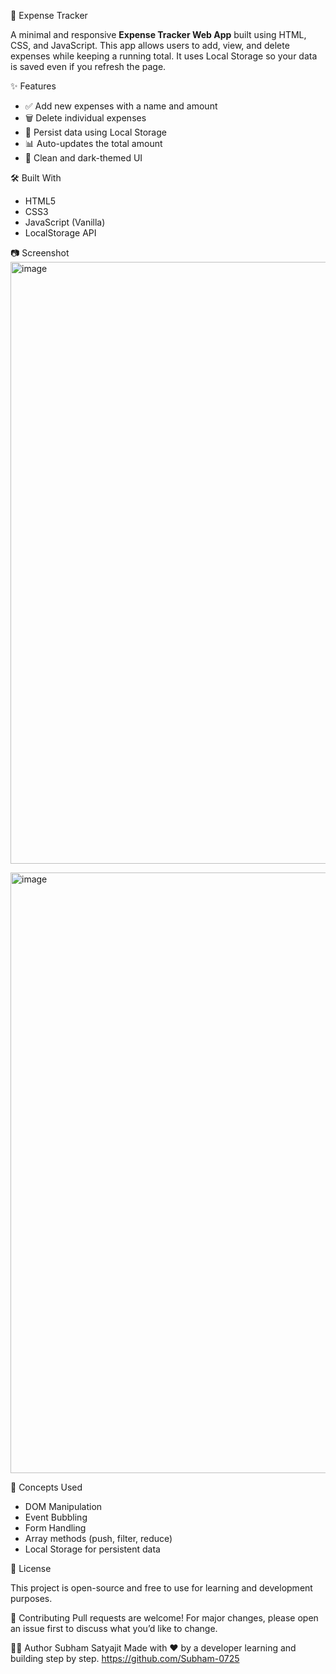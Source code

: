 💸 Expense Tracker

A minimal and responsive **Expense Tracker Web App** built using HTML, CSS, and JavaScript. This app allows users to add, view, and delete expenses while keeping a running total. It uses Local Storage so your data is saved even if you refresh the page.

✨ Features

- ✅ Add new expenses with a name and amount
- 🗑️ Delete individual expenses
- 💾 Persist data using Local Storage
- 📊 Auto-updates the total amount
- 🎨 Clean and dark-themed UI


🛠️ Built With

- HTML5
- CSS3
- JavaScript (Vanilla)
- LocalStorage API


📷 Screenshot
<img width="1918" height="963" alt="image" src="https://github.com/user-attachments/assets/9533b298-c1d7-4a66-b627-d5b90bda6085" />

<img width="1916" height="961" alt="image" src="https://github.com/user-attachments/assets/b3de4eae-65c8-4239-83d9-eaf300e1ea46" />

🧠 Concepts Used
- DOM Manipulation
- Event Bubbling
- Form Handling
- Array methods (push, filter, reduce)
- Local Storage for persistent data

📄 License

This project is open-source and free to use for learning and development purposes.

🤝 Contributing
Pull requests are welcome! For major changes, please open an issue first to discuss what you’d like to change.

🙋‍♂️ Author
Subham Satyajit
Made with ❤️ by a developer learning and building step by step.
https://github.com/Subham-0725

